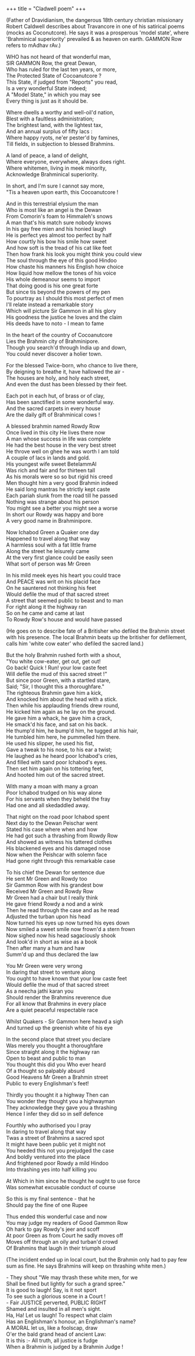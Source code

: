 +++
title = "Cladwell poem"
+++

(Father of Dravidianism, the dangerous 18th century christian missionary Robert Caldwell describes about Travancore in one of his satirical poems (mocks as Coconutcore). He says it was a prosperous 'model state', where 'Brahminical superiority' prevailed & as heaven on earth. GAMMON Row refers to mAdhav rAv.)



WHO has not heard of that wonderful man,  
SIR GAMMON Row, the great Dewan,  
Who has ruled for the last ten years, or more,  
The Protected State of Cocoanutcore ?  
This State, if judged from "Reports" you read,   
Is a very wonderful State indeed;  
A "Model State," in which you may see  
Every thing is just as it should be. 

Where dwells a worthy and well-oil'd nation,  
Blest with a faultless administration;  
The brightest land, with the lightest tax,  
And an annual surplus of fifty lacs :  
Where happy ryots, ne'er pester'd by famines,  
Till fields, in subjection to blessed Brahmins. 

A land of peace, a land of delight,  
Where everyone, everywhere, always does right.  
Where whitemen, living in meek minority,  
Acknowledge Brahminical superiority. 

In short, and I'm sure I cannot say more,  
"Tis a heaven upon earth, this Cocoanutcore !

And in this terrestrial elysium the man  
Who is most like an angel is the Dewan  
From Comorin's foam to Himmaleh's snows  
A man that's his match sure nobody knows  
In his gay free mien and his honied laugh  
He is perfect yes almost too perfect by half  
How courtly his bow his smile how sweet  
And how soft is the tread of his cat like feet  
Then how frank his look you might think you could view  
The soul through the eye of this good Hindoo  
How chaste his manners his English how choice  
How liquid how mellow the tones of his voice  
His whole demeanour seems to import  
That doing good is his one great forte  
But since tis beyond the powers of my pen  
To pourtray as I should this most perfect of men  
I'll relate instead a remarkable story  
Which will picture Sir Gammon in all his glory  
His goodness the justice he loves and the claim  
His deeds have to noto - I mean to fame

In the heart of the country of Cocoanutcore  
Lies the Brahmin city of Brahminipore.  
Though you search'd through India up and down,  
You could never discover a holier town. 

For the blessed Twice-born, who chance to live there,  
By deigning to breathe it, have hallowed the air -  
The houses are holy, and holy each street,  
And even the dust has been blessed by their feet. 

Each pot in each hut, of brass or of clay,  
Has been sanctified in some wonderful way.  
And the sacred carpets in every house  
Are the daily gift of Brahminical cows !

A blessed brahmin named Rowdy Row  
Once lived in this city He lives there now  
A man whose success in life was complete  
He had the best house in the very best street  
He throve well on ghee he was worth I am told  
A couple of lacs in lands and gold.  
His youngest wife sweet BetelammAl  
Was rich and fair and for thirteen tall  
As his morals were so so but rigid his creed  
Men thought him a very good Brahmin indeed  
He said long mantras he strictly kept caste  
Each pariah slunk from the road till he passed  
Nothing was strange about his person  
You might see a better you might see a worse  
In short our Rowdy was happy and bore  
A very good name in Brahminipore. 

Now Ichabod Green a Quaker one day  
Happened to travel along that way  
A harmless soul with a fat little frame  
Along the street he leisurely came  
At the very first glance could be easily seen  
What sort of person was Mr Green 

In his mild meek eyes his heart you could trace  
And PEACE was writ on his placid face  
On he sauntered not thinking his feet  
Would defile the mud of that sacred street  
A street that seemed public to beast and to man  
For right along it the highway ran  
So on he came and came at last  
To Rowdy Row's house and would have passed

(He goes on to describe fate of a Britisher who defiled the Brahmin street with his presence. The local Brahmin beats up the britisher for defilement, calls him 'white cow eater' who defiled the sacred land.)

But the holy Brahmin rushed forth with a shout,  
"You white cow-eater, get out, get out!  
Go back! Quick ! Run! your low caste feet  
Will defile the mud of this sacred street !"  
But since poor Green, with a startled stare,  
Said; "Sir, I thought this a thoroughfare."  
The righteous Brahmin gave him a kick,  
And knocked him about the head with a stick.  
Then while his applauding friends drew round,  
He kicked him again as he lay on the ground.  
He gave him a whack, he gave him a crack,  
He smack'd his face, and sat on his back.  
He thump'd him, he bump'd him, he tugged at his hair,  
He tumbled him here, he pummelled him there.  
He used his slipper, he used his fist,  
Gave a tweak to his nose, to his ear a twist;  
He laughed as he heard poor Ichabod's cries,  
And filled with sand poor Ichabod's eyes.  
Then set him again on his tottering feet,  
And hooted him out of the sacred street.

With many a moan with many a groan  
Poor Ichabod trudged on his way alone  
For his servants when they beheld the fray  
Had one and all skedaddled away.

That night on the road poor Ichabod spent  
Next day to the Dewan Peischar went  
Stated his case where when and how  
He had got such a thrashing from Rowdy Row  
And showed as witness his tattered clothes  
His blackened eyes and his damaged nose  
Now when the Peishcar with solemn face  
Had gone right through this remarkable case  

To his chief the Dewan for sentence due  
He sent Mr Green and Rowdy too  
Sir Gammon Row with his grandest bow  
Received Mr Green and Rowdy Row  
Mr Green had a chair but I really think  
He gave friend Rowdy a nod and a wink  
Then he read through the case and as he read  
Adjusted the turban upon his head  
Now turned his eyes up now turned his eyes down  
Now smiled a sweet smile now frown'd a stern frown  
Now sighed now his head sagaciously shook  
And look'd in short as wise as a book  
Then after many a hum and haw  
Summ'd up and thus declared the law  

You Mr Green were very wrong  
In daring that street to venture along  
You ought to have known that your low caste feet  
Would defile the mud of that sacred street  
As a neecha jathi karan you  
Should render the Brahmins reverence due  
For all know that Brahmins in every place  
Are a quiet peaceful respectable race  

Whilst Quakers - Sir Gammon here heavd a sigh  
And turned up the greenish white of his eye 

In the second place that street you declare  
Was merely you thought a thoroughfare  
Since straight along it the highway ran  
Open to beast and public to man  
You thought this did you Who ever heard  
Of a thought so palpably absurd  
Good Heavens Mr Green a Brahmin street  
Public to every Englishman's feet!

Thirdly you thought it a highway Then can  
You wonder they thought you a highwayman  
They acknowledge they gave you a thrashing  
Hence I infer they did so in self defence  

Fourthly who authorised you I pray  
In daring to travel along that way  
Twas a street of Brahmins a sacred spot  
It might have been public yet it might not  
You heeded this not you prejudged the case  
And boldly ventured into the place  
And frightened poor Rowdy a mild Hindoo  
Into thrashing yes into half killing you  

At Which in him since he thought he ought to use force  
Was somewhat excusable conduct of course 

So this is my final sentence - that he  
Should pay the fine of one Rupee

Thus ended this wonderful case and now  
You may judge my readers of Good Gammon Row  
Oh hark to gay Rowdy's jeer and scoff  
At poor Green as from Court he sadly moves off  
Moves off through an oily and turban'd crowd  
Of Brahmins that laugh in their triumph aloud

(The incident ended up in local court, but the Brahmin only had to pay few sum as fine. He says Brahmins will keep on thrashing white men.)

\- They shout "We may thrash these white men, for we  
Shall be fined but lightly for such a grand spree."  
It is good to laugh! Say, is it not sport  
To see such a glorious scene in a Court !  
\- Fair JUSTICE perverted, PUBLIC RIGHT  
Shamed and insulted in all men's sight.  
Ha, Ha! Let us laugh! To respect what claim  
Has an Englishman's honour, an Englishman's name?  
A MORAL let us, like a foolscap, draw  
O'er the bald grand head of ancient Law:  
It is this :- All truth, all justice is fudge  
When a Brahmin is judged by a Brahmin Judge !


